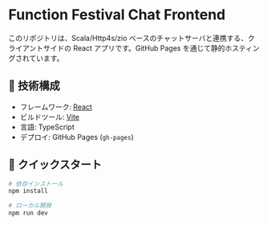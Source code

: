 # Function Festival Chat Frontend

このリポジトリは、Scala/Http4s/zio ベースのチャットサーバと連携する、クライアントサイドの React アプリです。GitHub Pages を通じて静的ホスティングされています。

## 🧩 技術構成

- フレームワーク: [React](https://react.dev/)
- ビルドツール: [Vite](https://vitejs.dev/)
- 言語: TypeScript
- デプロイ: GitHub Pages (`gh-pages`)

## 🚀 クイックスタート

```bash
# 依存インストール
npm install

# ローカル開発
npm run dev
